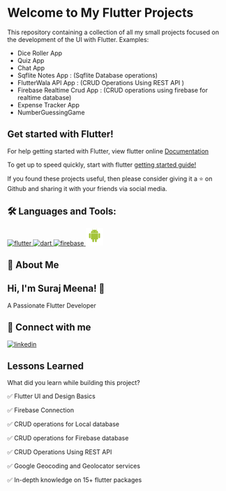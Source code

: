 
# Welcome to My Flutter Projects

This repository containing a collection of all my small projects focused on the development of the UI with Flutter. Examples:

* Dice Roller App
* Quiz App
* Chat App
* Sqflite Notes App : (Sqflite Database operations)
* FlutterWala API App : (CRUD Operations Using REST API )
* Firebase Realtime Crud App : (CRUD operations using firebase for realtime database)
* Expense Tracker App
* NumberGuessingGame
## Get started with Flutter!

For help getting started with Flutter, view flutter online [Documentation](https://flutter.dev/)

To get up to speed quickly, start with flutter [getting started guide!](https://docs.flutter.dev/get-started/install)


If you found these projects useful, then please consider giving it a ⭐ on Github and sharing it with your friends via social media.

## 🛠 Languages and Tools:
<p align="left">
<a href="https://flutter.dev" target="_blank" rel="noreferrer"> <img src="https://www.vectorlogo.zone/logos/flutterio/flutterio-icon.svg" alt="flutter" width="40" height="40"/> </a> 
<a href="https://dart.dev" target="_blank" rel="noreferrer"> <img src="https://www.vectorlogo.zone/logos/dartlang/dartlang-icon.svg" alt="dart" width="40" height="40"/> </a> 
<a href="https://firebase.google.com/" target="_blank" rel="noreferrer"> <img src="https://www.vectorlogo.zone/logos/firebase/firebase-icon.svg" alt="firebase" width="40" height="40"/> </a>
<a href="https://developer.android.com" target="_blank" rel="noreferrer"> <img src="https://raw.githubusercontent.com/devicons/devicon/master/icons/android/android-original-wordmark.svg" alt="android" width="40" height="40"/> </a> 
</p>



## 🚀 About Me
Hi, I'm Suraj Meena! 👋
------------------------------------------------
A Passionate Flutter Developer


## 🔗 Connect with me
[![linkedin](https://img.shields.io/badge/linkedin-0A66C2?style=for-the-badge&logo=linkedin&logoColor=white)](https://www.linkedin.com/in/surajmeena99/)



## Lessons Learned

What did you learn while building this project? 

✅ Flutter UI and Design Basics

✅ Firebase Connection

✅ CRUD operations for Local database 

✅ CRUD operations for Firebase database

✅ CRUD Operations Using REST API 

✅ Google Geocoding and Geolocator services

✅ In-depth knowledge on 15+ flutter packages


